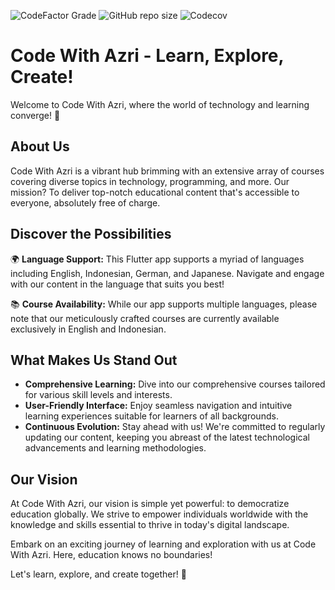 ![CodeFactor Grade](https://img.shields.io/codefactor/grade/github/muhAzri/CodeWithAzri?style=flat-square) 
![GitHub repo size](https://img.shields.io/github/repo-size/muhAzri/CodeWithAzri?style=flat-square)
![Codecov](https://img.shields.io/codecov/c/github/MuhAzri/CodeWithAzri)

# Code With Azri - Learn, Explore, Create!

Welcome to Code With Azri, where the world of technology and learning converge! 🚀

## About Us
Code With Azri is a vibrant hub brimming with an extensive array of courses covering diverse topics in technology, programming, and more. Our mission? To deliver top-notch educational content that's accessible to everyone, absolutely free of charge.

## Discover the Possibilities
🌍 **Language Support:** This Flutter app supports a myriad of languages including English, Indonesian, German, and Japanese. Navigate and engage with our content in the language that suits you best!

📚 **Course Availability:** While our app supports multiple languages, please note that our meticulously crafted courses are currently available exclusively in English and Indonesian.

## What Makes Us Stand Out
- **Comprehensive Learning:** Dive into our comprehensive courses tailored for various skill levels and interests.
- **User-Friendly Interface:** Enjoy seamless navigation and intuitive learning experiences suitable for learners of all backgrounds.
- **Continuous Evolution:** Stay ahead with us! We're committed to regularly updating our content, keeping you abreast of the latest technological advancements and learning methodologies.

## Our Vision
At Code With Azri, our vision is simple yet powerful: to democratize education globally. We strive to empower individuals worldwide with the knowledge and skills essential to thrive in today's digital landscape.

Embark on an exciting journey of learning and exploration with us at Code With Azri. Here, education knows no boundaries!

Let's learn, explore, and create together! 🌟
